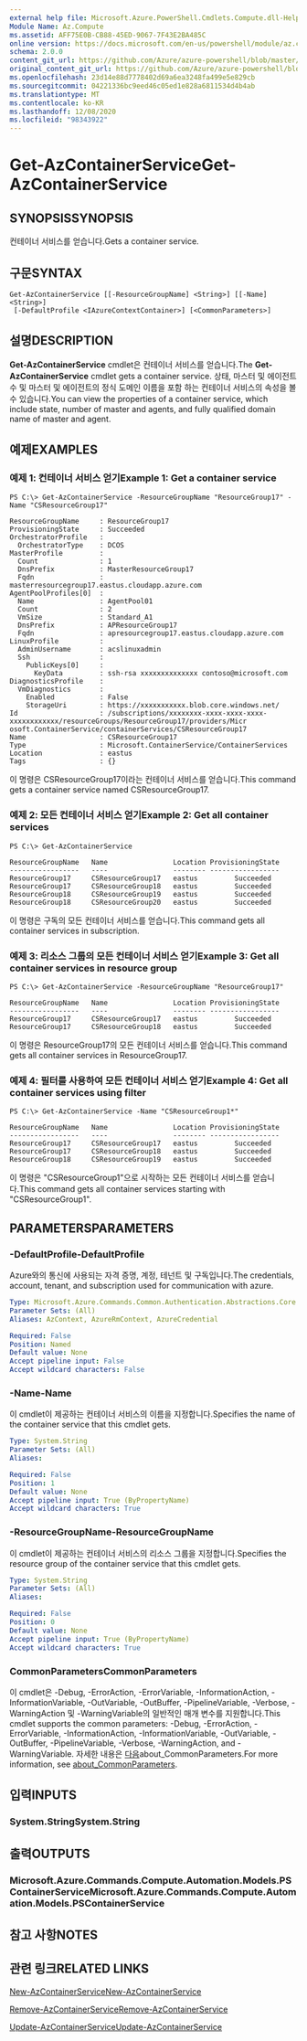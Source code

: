```yaml
---
external help file: Microsoft.Azure.PowerShell.Cmdlets.Compute.dll-Help.xml
Module Name: Az.Compute
ms.assetid: AFF75E0B-CB88-45ED-9067-7F43E2BA485C
online version: https://docs.microsoft.com/en-us/powershell/module/az.compute/get-azcontainerservice
schema: 2.0.0
content_git_url: https://github.com/Azure/azure-powershell/blob/master/src/Compute/Compute/help/Get-AzContainerService.md
original_content_git_url: https://github.com/Azure/azure-powershell/blob/master/src/Compute/Compute/help/Get-AzContainerService.md
ms.openlocfilehash: 23d14e88d7778402d69a6ea3248fa499e5e829cb
ms.sourcegitcommit: 04221336bc9eed46c05ed1e828a6811534d4b4ab
ms.translationtype: MT
ms.contentlocale: ko-KR
ms.lasthandoff: 12/08/2020
ms.locfileid: "98343922"
---
```

# <span data-ttu-id="87eb7-101">Get-AzContainerService</span><span class="sxs-lookup"><span data-stu-id="87eb7-101">Get-AzContainerService</span></span>

## <span data-ttu-id="87eb7-102">SYNOPSIS</span><span class="sxs-lookup"><span data-stu-id="87eb7-102">SYNOPSIS</span></span>
<span data-ttu-id="87eb7-103">컨테이너 서비스를 얻습니다.</span><span class="sxs-lookup"><span data-stu-id="87eb7-103">Gets a container service.</span></span>

## <span data-ttu-id="87eb7-104">구문</span><span class="sxs-lookup"><span data-stu-id="87eb7-104">SYNTAX</span></span>

```
Get-AzContainerService [[-ResourceGroupName] <String>] [[-Name] <String>]
 [-DefaultProfile <IAzureContextContainer>] [<CommonParameters>]
```

## <span data-ttu-id="87eb7-105">설명</span><span class="sxs-lookup"><span data-stu-id="87eb7-105">DESCRIPTION</span></span>
<span data-ttu-id="87eb7-106">**Get-AzContainerService** cmdlet은 컨테이너 서비스를 얻습니다.</span><span class="sxs-lookup"><span data-stu-id="87eb7-106">The **Get-AzContainerService** cmdlet gets a container service.</span></span>
<span data-ttu-id="87eb7-107">상태, 마스터 및 에이전트 수 및 마스터 및 에이전트의 정식 도메인 이름을 포함 하는 컨테이너 서비스의 속성을 볼 수 있습니다.</span><span class="sxs-lookup"><span data-stu-id="87eb7-107">You can view the properties of a container service, which include state, number of master and agents, and fully qualified domain name of master and agent.</span></span>

## <span data-ttu-id="87eb7-108">예제</span><span class="sxs-lookup"><span data-stu-id="87eb7-108">EXAMPLES</span></span>

### <span data-ttu-id="87eb7-109">예제 1: 컨테이너 서비스 얻기</span><span class="sxs-lookup"><span data-stu-id="87eb7-109">Example 1: Get a container service</span></span>
```
PS C:\> Get-AzContainerService -ResourceGroupName "ResourceGroup17" -Name "CSResourceGroup17"

ResourceGroupName     : ResourceGroup17
ProvisioningState     : Succeeded
OrchestratorProfile   :
  OrchestratorType    : DCOS
MasterProfile         :
  Count               : 1
  DnsPrefix           : MasterResourceGroup17
  Fqdn                : masterresourcegroup17.eastus.cloudapp.azure.com
AgentPoolProfiles[0]  :
  Name                : AgentPool01
  Count               : 2
  VmSize              : Standard_A1
  DnsPrefix           : APResourceGroup17
  Fqdn                : apresourcegroup17.eastus.cloudapp.azure.com
LinuxProfile          :
  AdminUsername       : acslinuxadmin
  Ssh                 :
    PublicKeys[0]     :
      KeyData         : ssh-rsa xxxxxxxxxxxxxx contoso@microsoft.com
DiagnosticsProfile    :
  VmDiagnostics       :
    Enabled           : False
    StorageUri        : https://xxxxxxxxxxx.blob.core.windows.net/
Id                    : /subscriptions/xxxxxxxx-xxxx-xxxx-xxxx-xxxxxxxxxxxx/resourceGroups/ResourceGroup17/providers/Micr
osoft.ContainerService/containerServices/CSResourceGroup17
Name                  : CSResourceGroup17
Type                  : Microsoft.ContainerService/ContainerServices
Location              : eastus
Tags                  : {}
```

<span data-ttu-id="87eb7-110">이 명령은 CSResourceGroup17이라는 컨테이너 서비스를 얻습니다.</span><span class="sxs-lookup"><span data-stu-id="87eb7-110">This command gets a container service named CSResourceGroup17.</span></span>

### <span data-ttu-id="87eb7-111">예제 2: 모든 컨테이너 서비스 얻기</span><span class="sxs-lookup"><span data-stu-id="87eb7-111">Example 2: Get all container services</span></span>
```
PS C:\> Get-AzContainerService

ResourceGroupName   Name                Location ProvisioningState
-----------------   ----                -------- -----------------
ResourceGroup17     CSResourceGroup17   eastus         Succeeded
ResourceGroup17     CSResourceGroup18   eastus         Succeeded
ResourceGroup18     CSResourceGroup19   eastus         Succeeded
ResourceGroup18     CSResourceGroup20   eastus         Succeeded
```

<span data-ttu-id="87eb7-112">이 명령은 구독의 모든 컨테이너 서비스를 얻습니다.</span><span class="sxs-lookup"><span data-stu-id="87eb7-112">This command gets all container services in subscription.</span></span>

### <span data-ttu-id="87eb7-113">예제 3: 리소스 그룹의 모든 컨테이너 서비스 얻기</span><span class="sxs-lookup"><span data-stu-id="87eb7-113">Example 3: Get all container services in resource group</span></span>
```
PS C:\> Get-AzContainerService -ResourceGroupName "ResourceGroup17"

ResourceGroupName   Name                Location ProvisioningState
-----------------   ----                -------- -----------------
ResourceGroup17     CSResourceGroup17   eastus         Succeeded
ResourceGroup17     CSResourceGroup18   eastus         Succeeded
```

<span data-ttu-id="87eb7-114">이 명령은 ResourceGroup17의 모든 컨테이너 서비스를 얻습니다.</span><span class="sxs-lookup"><span data-stu-id="87eb7-114">This command gets all container services in ResourceGroup17.</span></span>

### <span data-ttu-id="87eb7-115">예제 4: 필터를 사용하여 모든 컨테이너 서비스 얻기</span><span class="sxs-lookup"><span data-stu-id="87eb7-115">Example 4: Get all container services using filter</span></span>
```
PS C:\> Get-AzContainerService -Name "CSResourceGroup1*"

ResourceGroupName   Name                Location ProvisioningState
-----------------   ----                -------- -----------------
ResourceGroup17     CSResourceGroup17   eastus         Succeeded
ResourceGroup17     CSResourceGroup18   eastus         Succeeded
ResourceGroup18     CSResourceGroup19   eastus         Succeeded
```

<span data-ttu-id="87eb7-116">이 명령은 "CSResourceGroup1"으로 시작하는 모든 컨테이너 서비스를 얻습니다.</span><span class="sxs-lookup"><span data-stu-id="87eb7-116">This command gets all container services starting with "CSResourceGroup1".</span></span>

## <span data-ttu-id="87eb7-117">PARAMETERS</span><span class="sxs-lookup"><span data-stu-id="87eb7-117">PARAMETERS</span></span>

### <span data-ttu-id="87eb7-118">-DefaultProfile</span><span class="sxs-lookup"><span data-stu-id="87eb7-118">-DefaultProfile</span></span>
<span data-ttu-id="87eb7-119">Azure와의 통신에 사용되는 자격 증명, 계정, 테넌트 및 구독입니다.</span><span class="sxs-lookup"><span data-stu-id="87eb7-119">The credentials, account, tenant, and subscription used for communication with azure.</span></span>

```yaml
Type: Microsoft.Azure.Commands.Common.Authentication.Abstractions.Core.IAzureContextContainer
Parameter Sets: (All)
Aliases: AzContext, AzureRmContext, AzureCredential

Required: False
Position: Named
Default value: None
Accept pipeline input: False
Accept wildcard characters: False
```

### <span data-ttu-id="87eb7-120">-Name</span><span class="sxs-lookup"><span data-stu-id="87eb7-120">-Name</span></span>
<span data-ttu-id="87eb7-121">이 cmdlet이 제공하는 컨테이너 서비스의 이름을 지정합니다.</span><span class="sxs-lookup"><span data-stu-id="87eb7-121">Specifies the name of the container service that this cmdlet gets.</span></span>

```yaml
Type: System.String
Parameter Sets: (All)
Aliases:

Required: False
Position: 1
Default value: None
Accept pipeline input: True (ByPropertyName)
Accept wildcard characters: True
```

### <span data-ttu-id="87eb7-122">-ResourceGroupName</span><span class="sxs-lookup"><span data-stu-id="87eb7-122">-ResourceGroupName</span></span>
<span data-ttu-id="87eb7-123">이 cmdlet이 제공하는 컨테이너 서비스의 리소스 그룹을 지정합니다.</span><span class="sxs-lookup"><span data-stu-id="87eb7-123">Specifies the resource group of the container service that this cmdlet gets.</span></span>

```yaml
Type: System.String
Parameter Sets: (All)
Aliases:

Required: False
Position: 0
Default value: None
Accept pipeline input: True (ByPropertyName)
Accept wildcard characters: True
```

### <span data-ttu-id="87eb7-124">CommonParameters</span><span class="sxs-lookup"><span data-stu-id="87eb7-124">CommonParameters</span></span>
<span data-ttu-id="87eb7-125">이 cmdlet은 -Debug, -ErrorAction, -ErrorVariable, -InformationAction, -InformationVariable, -OutVariable, -OutBuffer, -PipelineVariable, -Verbose, -WarningAction 및 -WarningVariable의 일반적인 매개 변수를 지원합니다.</span><span class="sxs-lookup"><span data-stu-id="87eb7-125">This cmdlet supports the common parameters: -Debug, -ErrorAction, -ErrorVariable, -InformationAction, -InformationVariable, -OutVariable, -OutBuffer, -PipelineVariable, -Verbose, -WarningAction, and -WarningVariable.</span></span> <span data-ttu-id="87eb7-126">자세한 내용은 [다음](http://go.microsoft.com/fwlink/?LinkID=113216)about_CommonParameters.</span><span class="sxs-lookup"><span data-stu-id="87eb7-126">For more information, see [about_CommonParameters](http://go.microsoft.com/fwlink/?LinkID=113216).</span></span>

## <span data-ttu-id="87eb7-127">입력</span><span class="sxs-lookup"><span data-stu-id="87eb7-127">INPUTS</span></span>

### <span data-ttu-id="87eb7-128">System.String</span><span class="sxs-lookup"><span data-stu-id="87eb7-128">System.String</span></span>

## <span data-ttu-id="87eb7-129">출력</span><span class="sxs-lookup"><span data-stu-id="87eb7-129">OUTPUTS</span></span>

### <span data-ttu-id="87eb7-130">Microsoft.Azure.Commands.Compute.Automation.Models.PSContainerService</span><span class="sxs-lookup"><span data-stu-id="87eb7-130">Microsoft.Azure.Commands.Compute.Automation.Models.PSContainerService</span></span>

## <span data-ttu-id="87eb7-131">참고 사항</span><span class="sxs-lookup"><span data-stu-id="87eb7-131">NOTES</span></span>

## <span data-ttu-id="87eb7-132">관련 링크</span><span class="sxs-lookup"><span data-stu-id="87eb7-132">RELATED LINKS</span></span>

[<span data-ttu-id="87eb7-133">New-AzContainerService</span><span class="sxs-lookup"><span data-stu-id="87eb7-133">New-AzContainerService</span></span>](./New-AzContainerService.md)

[<span data-ttu-id="87eb7-134">Remove-AzContainerService</span><span class="sxs-lookup"><span data-stu-id="87eb7-134">Remove-AzContainerService</span></span>](./Remove-AzContainerService.md)

[<span data-ttu-id="87eb7-135">Update-AzContainerService</span><span class="sxs-lookup"><span data-stu-id="87eb7-135">Update-AzContainerService</span></span>](./Update-AzContainerService.md)



